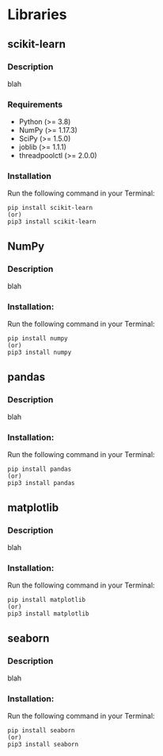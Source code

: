 # Libraries

## scikit-learn
### Description
blah

### Requirements
- Python (>= 3.8)
- NumPy (>= 1.17.3)
- SciPy (>= 1.5.0)
- joblib (>= 1.1.1)
- threadpoolctl (>= 2.0.0)

### Installation
Run the following command in your Terminal:
```
pip install scikit-learn
(or)
pip3 install scikit-learn
```

## NumPy
### Description
blah
### Installation:
Run the following command in your Terminal:
```
pip install numpy
(or)
pip3 install numpy
```

## pandas
### Description
blah
### Installation:
Run the following command in your Terminal:
```
pip install pandas
(or)
pip3 install pandas
```


## matplotlib
### Description
blah
### Installation:
Run the following command in your Terminal:
```
pip install matplotlib
(or)
pip3 install matplotlib
```

## seaborn
### Description
blah
### Installation:
Run the following command in your Terminal:
```
pip install seaborn
(or)
pip3 install seaborn
```
